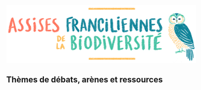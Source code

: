 ![Assises Franciliennes de la Biodiversité](media/Titre_AssisesBiodiversiteChouette.jpg)

## Thèmes de débats, arènes et ressources
